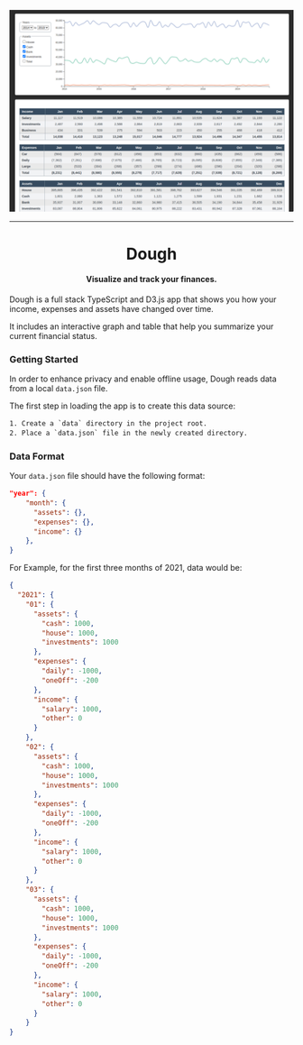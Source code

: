 <p align="center">
  <img alt="Dough Screenshot" src="./screenshot.png" width="800" />
</p>
<hr>
<h1 align="center">Dough</h1>
<h4 align="center">Visualize and track your finances.</h4>

Dough is a full stack TypeScript and D3.js app that shows you how your income, expenses and assets have changed over time.

It includes an interactive graph and table that help you summarize your current financial status.

### Getting Started

In order to enhance privacy and enable offline usage, Dough reads data from a local `data.json` file.

The first step in loading the app is to create this data source:

```txt
1. Create a `data` directory in the project root.
2. Place a `data.json` file in the newly created directory.
```

### Data Format

Your `data.json` file should have the following format:

```json
"year": {
    "month": {
      "assets": {},
      "expenses": {},
      "income": {}
    },
}
```

For Example, for the first three months of 2021, data would be:

```json
{
  "2021": {
    "01": {
      "assets": {
        "cash": 1000,
        "house": 1000,
        "investments": 1000
      },
      "expenses": {
        "daily": -1000,
        "oneOff": -200
      },
      "income": {
        "salary": 1000,
        "other": 0
      }
    },
    "02": {
      "assets": {
        "cash": 1000,
        "house": 1000,
        "investments": 1000
      },
      "expenses": {
        "daily": -1000,
        "oneOff": -200
      },
      "income": {
        "salary": 1000,
        "other": 0
      }
    },
    "03": {
      "assets": {
        "cash": 1000,
        "house": 1000,
        "investments": 1000
      },
      "expenses": {
        "daily": -1000,
        "oneOff": -200
      },
      "income": {
        "salary": 1000,
        "other": 0
      }
    }
}
```
